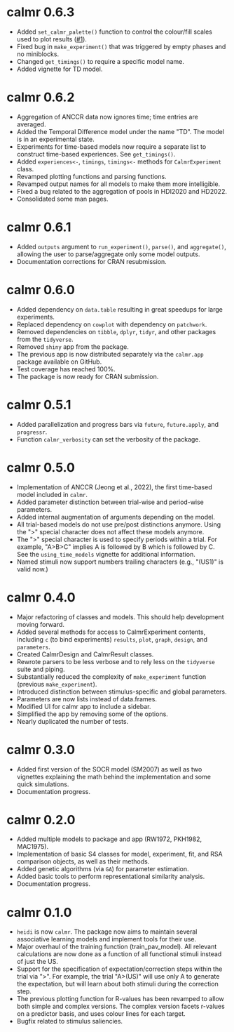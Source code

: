 # calmr 0.6.3
* Added `set_calmr_palette()` function to control the colour/fill scales used to plot results ([#1](https://github.com/victor-navarro/calmr/issues/1)).
* Fixed bug in `make_experiment()` that was triggered by empty phases and no miniblocks.
* Changed `get_timings()` to require a specific model name.
* Added vignette for TD model.

# calmr 0.6.2
* Aggregation of ANCCR data now ignores time; time entries are averaged.
* Added the Temporal Difference model under the name "TD". The model is in an experimental state.
* Experiments for time-based models now require a separate list to construct time-based experiences. See `get_timings()`.
* Added `experiences<-`, `timings`, `timings<-` methods for `CalmrExperiment` class.
* Revamped plotting functions and parsing functions.
* Revamped output names for all models to make them more intelligible.
* Fixed a bug related to the aggregation of pools in HDI2020 and HD2022.
* Consolidated some man pages.

# calmr 0.6.1
* Added `outputs` argument to `run_experiment()`, `parse()`, and `aggregate()`, allowing the user to parse/aggregate only some model outputs.
* Documentation corrections for CRAN resubmission.

# calmr 0.6.0
* Added dependency on `data.table` resulting in great speedups for large experiments.
* Replaced dependency on `cowplot` with dependency on `patchwork`.
* Removed dependencies on `tibble`, `dplyr`, `tidyr`, and other packages from the `tidyverse`.
* Removed `shiny` app from the package.
* The previous app is now distributed separately via the `calmr.app` package available on GitHub.
* Test coverage has reached 100%.
* The package is now ready for CRAN submission.

# calmr 0.5.1
* Added parallelization and progress bars via `future`, `future.apply`, and `progressr`.
* Function `calmr_verbosity` can set the verbosity of the package.

# calmr 0.5.0
* Implementation of ANCCR (Jeong et al., 2022), the first time-based model included in `calmr`.
* Added parameter distinction between trial-wise and period-wise parameters.
* Added internal augmentation of arguments depending on the model.
* All trial-based models do not use pre/post distinctions anymore. Using the ">" special character does not affect these models anymore.
* The ">" special character is used to specify periods within a trial. For example, "A>B>C" implies A is followed by B which is followed by C. See the `using_time_models` vignette for additional information.
* Named stimuli now support numbers trailing characters (e.g., "(US1)" is valid now.)

# calmr 0.4.0
* Major refactoring of classes and models. This should help development moving forward.
* Added several methods for access to CalmrExperiment contents, including `c` (to bind experiments) `results`, `plot`, `graph`, `design`, and `parameters`.
* Created CalmrDesign and CalmrResult classes. 
* Rewrote parsers to be less verbose and to rely less on the `tidyverse` suite and piping.
* Substantially reduced the complexity of `make_experiment` function (previous `make_experiment`).
* Introduced distinction between stimulus-specific and global parameters.
* Parameters are now lists instead of data.frames.
* Modified UI for calmr app to include a sidebar. 
* Simplified the app by removing some of the options.
* Nearly duplicated the number of tests.

# calmr 0.3.0

* Added first version of the SOCR model (SM2007) as well as two vignettes explaining the math behind the implementation and some quick simulations.
* Documentation progress.

# calmr 0.2.0

* Added multiple models to package and app (RW1972, PKH1982, MAC1975).
* Implementation of basic S4 classes for model, experiment, fit, and RSA comparison objects, as well as their methods.
* Added genetic algorithms (via `GA`) for parameter estimation.
* Added basic tools to perform representational similarity analysis.
* Documentation progress.

# calmr 0.1.0

* `heidi` is now `calmr`. The package now aims to maintain several associative learning models and implement tools for their use.
* Major overhaul of the training function (train_pav_model). All relevant calculations are now done as a function of all functional stimuli instead of just the US.
* Support for the specification of expectation/correction steps within the trial via ">". For example, the trial "A>(US)" will use only A to generate the expectation, but will learn about both stimuli during the correction step.
* The previous plotting function for R-values has been revamped to allow both simple and complex versions. The complex version facets r-values on a predictor basis, and uses colour lines for each target.
* Bugfix related to stimulus saliencies.
